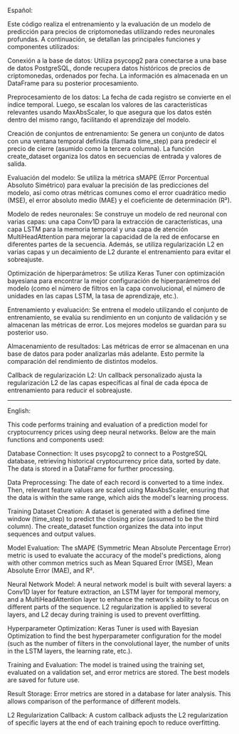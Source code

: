 Español:

Este código realiza el entrenamiento y la evaluación de un modelo de predicción para precios de criptomonedas utilizando redes neuronales profundas. A continuación, se detallan las principales funciones y componentes utilizados:

Conexión a la base de datos: Utiliza psycopg2 para conectarse a una base de datos PostgreSQL, donde recupera datos históricos de precios de criptomonedas, ordenados por fecha. La información es almacenada en un DataFrame para su posterior procesamiento.

Preprocesamiento de los datos: La fecha de cada registro se convierte en el índice temporal. Luego, se escalan los valores de las características relevantes usando MaxAbsScaler, lo que asegura que los datos estén dentro del mismo rango, facilitando el aprendizaje del modelo.

Creación de conjuntos de entrenamiento: Se genera un conjunto de datos con una ventana temporal definida (llamada time_step) para predecir el precio de cierre (asumido como la tercera columna). La función create_dataset organiza los datos en secuencias de entrada y valores de salida.

Evaluación del modelo: Se utiliza la métrica sMAPE (Error Porcentual Absoluto Simétrico) para evaluar la precisión de las predicciones del modelo, así como otras métricas comunes como el error cuadrático medio (MSE), el error absoluto medio (MAE) y el coeficiente de determinación (R²).

Modelo de redes neuronales: Se construye un modelo de red neuronal con varias capas: una capa Conv1D para la extracción de características, una capa LSTM para la memoria temporal y una capa de atención MultiHeadAttention para mejorar la capacidad de la red de enfocarse en diferentes partes de la secuencia. Además, se utiliza regularización L2 en varias capas y un decaimiento de L2 durante el entrenamiento para evitar el sobreajuste.

Optimización de hiperparámetros: Se utiliza Keras Tuner con optimización bayesiana para encontrar la mejor configuración de hiperparámetros del modelo (como el número de filtros en la capa convolucional, el número de unidades en las capas LSTM, la tasa de aprendizaje, etc.).

Entrenamiento y evaluación: Se entrena el modelo utilizando el conjunto de entrenamiento, se evalúa su rendimiento en un conjunto de validación y se almacenan las métricas de error. Los mejores modelos se guardan para su posterior uso.

Almacenamiento de resultados: Las métricas de error se almacenan en una base de datos para poder analizarlas más adelante. Esto permite la comparación del rendimiento de distintos modelos.

Callback de regularización L2: Un callback personalizado ajusta la regularización L2 de las capas específicas al final de cada época de entrenamiento para reducir el sobreajuste.

-------------------------------------------------------------------------------------------------------------------------------------------------------------------
English:

This code performs training and evaluation of a prediction model for cryptocurrency prices using deep neural networks. Below are the main functions and components used:

Database Connection: It uses psycopg2 to connect to a PostgreSQL database, retrieving historical cryptocurrency price data, sorted by date. The data is stored in a DataFrame for further processing.

Data Preprocessing: The date of each record is converted to a time index. Then, relevant feature values are scaled using MaxAbsScaler, ensuring that the data is within the same range, which aids the model's learning process.

Training Dataset Creation: A dataset is generated with a defined time window (time_step) to predict the closing price (assumed to be the third column). The create_dataset function organizes the data into input sequences and output values.

Model Evaluation: The sMAPE (Symmetric Mean Absolute Percentage Error) metric is used to evaluate the accuracy of the model's predictions, along with other common metrics such as Mean Squared Error (MSE), Mean Absolute Error (MAE), and R².

Neural Network Model: A neural network model is built with several layers: a Conv1D layer for feature extraction, an LSTM layer for temporal memory, and a MultiHeadAttention layer to enhance the network's ability to focus on different parts of the sequence. L2 regularization is applied to several layers, and L2 decay during training is used to prevent overfitting.

Hyperparameter Optimization: Keras Tuner is used with Bayesian Optimization to find the best hyperparameter configuration for the model (such as the number of filters in the convolutional layer, the number of units in the LSTM layers, the learning rate, etc.).

Training and Evaluation: The model is trained using the training set, evaluated on a validation set, and error metrics are stored. The best models are saved for future use.

Result Storage: Error metrics are stored in a database for later analysis. This allows comparison of the performance of different models.

L2 Regularization Callback: A custom callback adjusts the L2 regularization of specific layers at the end of each training epoch to reduce overfitting.
